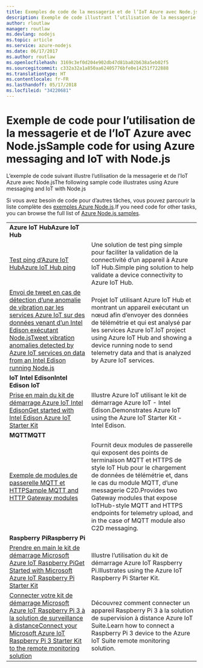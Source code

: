 ```yaml
---
title: Exemples de code de la messagerie et de l’IoT Azure avec Node.js
description: Exemple de code illustrant l’utilisation de la messagerie et de l’IoT Azure avec Node.js
author: rloutlaw
manager: routlaw
ms.devlang: nodejs
ms.topic: article
ms.service: azure-nodejs
ms.date: 06/17/2017
ms.author: routlaw
ms.openlocfilehash: 3169c3ef0d204e902db47d81ba02b638a5eb02f5
ms.sourcegitcommit: c332a32a1a850aa62405776bfe0e14251f722888
ms.translationtype: HT
ms.contentlocale: fr-FR
ms.lasthandoff: 05/17/2018
ms.locfileid: "34220681"
---
```

# <a name="sample-code-for-using-azure-messaging-and-iot-with-nodejs"></a><span data-ttu-id="6085d-103">Exemple de code pour l’utilisation de la messagerie et de l’IoT Azure avec Node.js</span><span class="sxs-lookup"><span data-stu-id="6085d-103">Sample code for using Azure messaging and IoT with Node.js</span></span>

<span data-ttu-id="6085d-104">L’exemple de code suivant illustre l’utilisation de la messagerie et de l’IoT Azure avec Node.js</span><span class="sxs-lookup"><span data-stu-id="6085d-104">The following sample code illustrates using Azure messaging and IoT with Node.js</span></span>

<span data-ttu-id="6085d-105">Si vous avez besoin de code pour d’autres tâches, vous pouvez parcourir la liste complète des [exemples Azure Node.js](https://azure.microsoft.com/resources/samples/?term=nodejs).</span><span class="sxs-lookup"><span data-stu-id="6085d-105">If you need code for other tasks, you can browse the full list of [Azure Node.js samples](https://azure.microsoft.com/resources/samples/?term=nodejs).</span></span>

| | |
|---|---|
| <span data-ttu-id="6085d-106">**Azure IoT Hub**</span><span class="sxs-lookup"><span data-stu-id="6085d-106">**Azure IoT Hub**</span></span> ||
| [<span data-ttu-id="6085d-107">Test ping d’Azure IoT Hub</span><span class="sxs-lookup"><span data-stu-id="6085d-107">Azure IoT Hub ping</span></span>](https://github.com/Azure-Samples/iot-hub-node-ping) | <span data-ttu-id="6085d-108">Une solution de test ping simple pour faciliter la validation de la connectivité d’un appareil à Azure IoT Hub.</span><span class="sxs-lookup"><span data-stu-id="6085d-108">Simple ping solution to help validate a device connectivity to Azure IoT Hub.</span></span> |
| [<span data-ttu-id="6085d-109">Envoi de tweet en cas de détection d’une anomalie de vibration par les services Azure IoT sur des données venant d’un Intel Edison exécutant Node.js</span><span class="sxs-lookup"><span data-stu-id="6085d-109">Tweet vibration anomalies detected by Azure IoT services on data from an Intel Edison running Node.js</span></span>](https://azure.microsoft.com/resources/samples/iot-hub-nodejs-intel-edison-vibration-anomaly-detection/) | <span data-ttu-id="6085d-110">Projet IoT utilisant Azure IoT Hub et montrant un appareil exécutant un nœud afin d’envoyer des données de télémétrie et qui est analysé par les services Azure IoT.</span><span class="sxs-lookup"><span data-stu-id="6085d-110">IoT project using Azure IoT Hub and showing a device running node to send telemetry data and that is analyzed by Azure IoT services.</span></span> |
| <span data-ttu-id="6085d-111">**IoT Intel Edison**</span><span class="sxs-lookup"><span data-stu-id="6085d-111">**Intel Edison IoT**</span></span> ||
| [<span data-ttu-id="6085d-112">Prise en main du kit de démarrage Azure IoT Intel Edison</span><span class="sxs-lookup"><span data-stu-id="6085d-112">Get started with Intel Edison Azure IoT Starter Kit</span></span>](https://github.com/Azure-Samples/iot-hub-node-intel-edison-getstartedkit) | <span data-ttu-id="6085d-113">Illustre Azure IoT utilisant le kit de démarrage Azure IoT - Intel Edison.</span><span class="sxs-lookup"><span data-stu-id="6085d-113">Demonstrates Azure IoT using the Azure IoT Starter Kit - Intel Edison.</span></span> |
| <span data-ttu-id="6085d-114">**MQTT**</span><span class="sxs-lookup"><span data-stu-id="6085d-114">**MQTT**</span></span> ||
| [<span data-ttu-id="6085d-115">Exemple de modules de passerelle MQTT et HTTP</span><span class="sxs-lookup"><span data-stu-id="6085d-115">Sample MQTT and HTTP Gateway modules</span></span>](https://github.com/Azure-Samples/iot-gateway-mqtt-http) | <span data-ttu-id="6085d-116">Fournit deux modules de passerelle qui exposent des points de terminaison MQTT et HTTPS de style IoT Hub pour le chargement de données de télémétrie et, dans le cas du module MQTT, d’une messagerie C2D.</span><span class="sxs-lookup"><span data-stu-id="6085d-116">Provides two Gateway modules that expose IoTHub-style MQTT and HTTPS endpoints for telemetry upload, and in the case of MQTT module also C2D messaging.</span></span> |
| <span data-ttu-id="6085d-117">**Raspberry Pi**</span><span class="sxs-lookup"><span data-stu-id="6085d-117">**Raspberry Pi**</span></span> ||
| [<span data-ttu-id="6085d-118">Prendre en main le kit de démarrage Microsoft Azure IoT Raspberry Pi</span><span class="sxs-lookup"><span data-stu-id="6085d-118">Get Started with Microsoft Azure IoT Raspberry Pi Starter Kit</span></span>](https://github.com/Azure-Samples/iot-hub-node-raspberrypi-getting-started) | <span data-ttu-id="6085d-119">Illustre l’utilisation du kit de démarrage Azure IoT Raspberry Pi.</span><span class="sxs-lookup"><span data-stu-id="6085d-119">Illustrates using the Azure IoT Raspberry Pi Starter Kit.</span></span> |
| [<span data-ttu-id="6085d-120">Connecter votre kit de démarrage Microsoft Azure IoT Raspberry Pi 3 à la solution de surveillance à distance</span><span class="sxs-lookup"><span data-stu-id="6085d-120">Connect your Microsoft Azure IoT Raspberry Pi 3 Starter Kit to the remote monitoring solution</span></span>](https://azure.microsoft.com/resources/samples/iot-remote-monitoring-node-raspberrypi-getstartedkit/) | <span data-ttu-id="6085d-121">Découvrez comment connecter un appareil Raspberry Pi 3 à la solution de supervision à distance Azure IoT Suite.</span><span class="sxs-lookup"><span data-stu-id="6085d-121">Learn how to connect a Raspberry Pi 3 device to the Azure IoT Suite remote monitoring solution.</span></span> |
